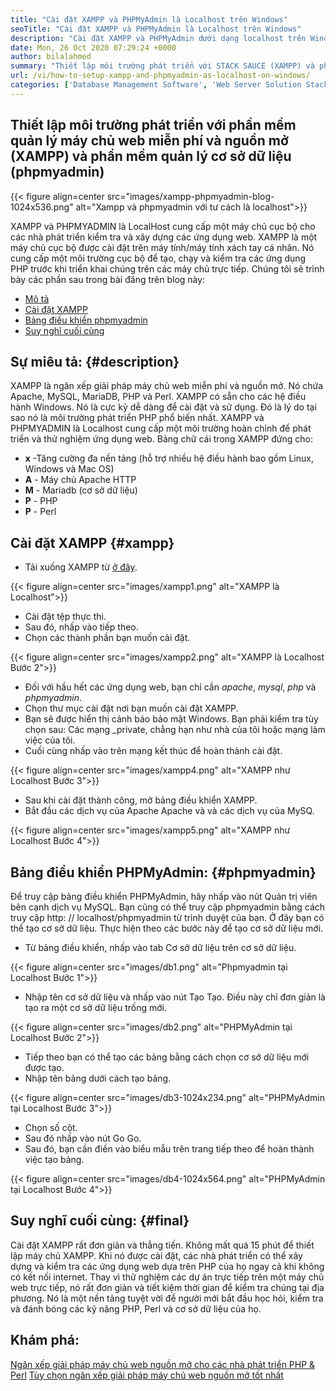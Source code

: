 ```yaml
---
title: "Cài đặt XAMPP và PHPMyAdmin là Localhost trên Windows" 
seoTitle: "Cài đặt XAMPP và PHPMyAdmin là Localhost trên Windows" 
description: "Cài đặt XAMPP và PHPMyAdmin dưới dạng localhost trên Windows. Tạo môi trường thử nghiệm cục bộ miễn phí và nguồn mở của riêng bạn để kiểm tra và xây dựng các ứng dụng web." 
date: Mon, 26 Oct 2020 07:29:24 +0000
author: bilalahmed
summary: "Thiết lập môi trường phát triển với STACK SAUCE (XAMPP) và phần mềm quản lý cơ sở dữ liệu miễn phí và nguồn mở (PhpMyAdmin)" 
url: /vi/how-to-setup-xampp-and-phpmyadmin-as-localhost-on-windows/
categories: ['Database Management Software', 'Web Server Solution Stack']
---
```


## Thiết lập môi trường phát triển với phần mềm quản lý máy chủ web miễn phí và nguồn mở (XAMPP) và phần mềm quản lý cơ sở dữ liệu (phpmyadmin)

{{< figure align=center src="images/xampp-phpmyadmin-blog-1024x536.png" alt="Xampp và phpmyadmin với tư cách là localhost">}}

XAMPP và PHPMYADMIN là LocalHost cung cấp một máy chủ cục bộ cho các nhà phát triển kiểm tra và xây dựng các ứng dụng web. XAMPP là một máy chủ cục bộ được cài đặt trên máy tính/máy tính xách tay cá nhân. Nó cung cấp một môi trường cục bộ để tạo, chạy và kiểm tra các ứng dụng PHP trước khi triển khai chúng trên các máy chủ trực tiếp.
Chúng tôi sẽ trình bày các phần sau trong bài đăng trên blog này:
  * [Mô tả][1]
  * [Cài đặt XAMPP][2]
  * [Bảng điều khiển phpmyadmin][3]
  * [Suy nghĩ cuối cùng][4]

## Sự miêu tả: {#description}

XAMPP là ngăn xếp giải pháp máy chủ web miễn phí và nguồn mở. Nó chứa Apache, MySQL, MariaDB, PHP và Perl. XAMPP có sẵn cho các hệ điều hành Windows. Nó là cực kỳ dễ dàng để cài đặt và sử dụng. Đó là lý do tại sao nó là môi trường phát triển PHP phổ biến nhất. XAMPP và PHPMYADMIN là Localhost cung cấp một môi trường hoàn chỉnh để phát triển và thử nghiệm ứng dụng web.
Bảng chữ cái trong XAMPP đứng cho:
* **x** -Tăng cường đa nền tảng (hỗ trợ nhiều hệ điều hành bao gồm Linux, Windows và Mac OS)
* **A** - Máy chủ Apache HTTP
* **M** - Mariadb (cơ sở dữ liệu)
* **P** - PHP
* **P** - Perl

## Cài đặt XAMPP {#xampp}

  * Tải xuống XAMPP từ [ở đây][5].

{{< figure align=center src="images/xampp1.png" alt="XAMPP là Localhost">}}

  * Cài đặt tệp thực thi.
  * Sau đó, nhấp vào tiếp theo.
  * Chọn các thành phần bạn muốn cài đặt.

{{< figure align=center src="images/xampp2.png" alt="XAMPP là Localhost Bước 2">}}

  * Đối với hầu hết các ứng dụng web, bạn chỉ cần _apache_, _mysql_, _php_ và _phpmyadmin_.
  * Chọn thư mục cài đặt nơi bạn muốn cài đặt XAMPP.
  * Bạn sẽ được hiển thị cảnh báo bảo mật Windows. Bạn phải kiểm tra tùy chọn sau: Các mạng _private, chẳng hạn như nhà của tôi hoặc mạng làm việc của tôi.
  * Cuối cùng nhấp vào trên mạng kết thúc để hoàn thành cài đặt.

{{< figure align=center src="images/xampp4.png" alt="XAMPP như Localhost Bước 3">}}

  * Sau khi cài đặt thành công, mở bảng điều khiển XAMPP.
  * Bắt đầu các dịch vụ của Apache Apache và và các dịch vụ của MySQ.

{{< figure align=center src="images/xampp5.png" alt="XAMPP như Localhost Bước 4">}}


## Bảng điều khiển PHPMyAdmin: {#phpmyadmin}

Để truy cập bảng điều khiển PHPMyAdmin, hãy nhấp vào nút Quản trị viên bên cạnh dịch vụ MySQL. Bạn cũng có thể truy cập phpmyadmin bằng cách truy cập http: // localhost/phpmyadmin từ trình duyệt của bạn. Ở đây bạn có thể tạo cơ sở dữ liệu. Thực hiện theo các bước này để tạo cơ sở dữ liệu mới.
  * Từ bảng điều khiển, nhấp vào tab Cơ sở dữ liệu trên cơ sở dữ liệu.

{{< figure align=center src="images/db1.png" alt="Phpmyadmin tại Localhost Bước 1">}}

  * Nhập tên cơ sở dữ liệu và nhấp vào nút Tạo Tạo. Điều này chỉ đơn giản là tạo ra một cơ sở dữ liệu trống mới.

{{< figure align=center src="images/db2.png" alt="PHPMyAdmin tại Localhost Bước 2">}}

  * Tiếp theo bạn có thể tạo các bảng bằng cách chọn cơ sở dữ liệu mới được tạo.
  * Nhập tên bảng dưới cách tạo bảng.

{{< figure align=center src="images/db3-1024x234.png" alt="PHPMyAdmin tại Localhost Bước 3">}}

  * Chọn số cột.
  * Sau đó nhấp vào nút Go Go.
  * Sau đó, bạn cần điền vào biểu mẫu trên trang tiếp theo để hoàn thành việc tạo bảng.

{{< figure align=center src="images/db4-1024x564.png" alt="PHPMyAdmin tại Localhost Bước 4">}}


## Suy nghĩ cuối cùng: {#final}

Cài đặt XAMPP rất đơn giản và thẳng tiến. Không mất quá 15 phút để thiết lập máy chủ XAMPP. Khi nó được cài đặt, các nhà phát triển có thể xây dựng và kiểm tra các ứng dụng web dựa trên PHP của họ ngay cả khi không có kết nối internet. Thay vì thử nghiệm các dự án trực tiếp trên một máy chủ web trực tiếp, nó rất đơn giản và tiết kiệm thời gian để kiểm tra chúng tại địa phương. Nó là một nền tảng tuyệt vời để người mới bắt đầu học hỏi, kiểm tra và đánh bóng các kỹ năng PHP, Perl và cơ sở dữ liệu của họ.

## Khám phá:
[Ngăn xếp giải pháp máy chủ web nguồn mở cho các nhà phát triển PHP & Perl][6]
[Tùy chọn ngăn xếp giải pháp máy chủ web nguồn mở tốt nhất][7]



[1]: #description
[2]: #xampp
[3]: #phpmyadmin
[4]: #final
[5]: https://www.apachefriends.org/de/download.html
[6]: https://products.containerize.com/solution-stack/xampp
[7]: https://products.containerize.com/solution-stack/
